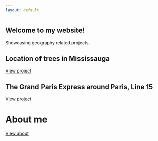 ```yaml
---
layout: default
---
```


## Welcome to my website!
Showcasing geography related projects.

## Location of trees in Mississauga
[View project](./proj_treeallergy.html)

## The Grand Paris Express around Paris, Line 15
[View project](./proj_gpeligne15.html)

# About me
[View about](./about.html)
